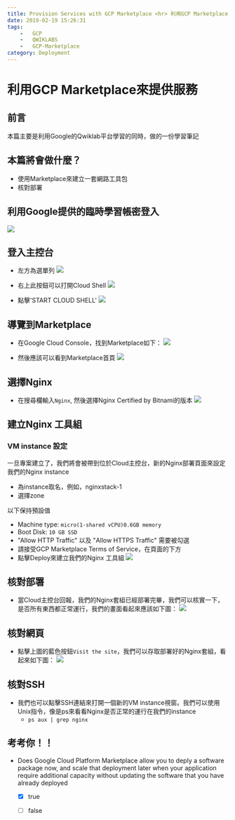 ```yaml
---
title: Provision Services with GCP Marketplace <hr> 利用GCP Marketplace來提供服務
date: 2019-02-19 15:26:31
tags: 
    -   GCP 
    -   QWIKLABS
    -   GCP-Marketplace
category: Deployment
---
```


利用GCP Marketplace來提供服務
==

## 前言
<p>
本篇主要是利用Google的Qwiklab平台學習的同時，做的一份學習筆記
</p>
 
## 本篇將會做什麼？

- 使用Marketplace來建立一套網路工具包
- 核對部署
 
## 利用Google提供的臨時學習帳密登入

![](https://i.imgur.com/xjtczqE.png)

## 登入主控台
 - 左方為選單列
![](https://i.imgur.com/pJNHqjV.png)

 - 右上此按鈕可以打開Cloud Shell
![](https://i.imgur.com/aYuYmfB.png)
 
 - 點擊'START CLOUD SHELL'
![](https://i.imgur.com/5ZHGNvN.png)


## 導覽到Marketplace

 - 在Google Cloud Console，找到Marketplace如下：
 ![](https://i.imgur.com/an3nvtI.png)

 - 然後應該可以看到Marketplace首頁
 ![](https://i.imgur.com/sSx7xLh.png)

## 選擇Nginx


 - 在搜尋欄輸入`Nginx`, 然後選擇Nginx Certified by Bitnami的版本
 ![](https://i.imgur.com/NuPyFBS.png)
 
## 建立Nginx 工具組

### VM instance 設定

<p>
一旦專案建立了，我們將會被帶到位於Cloud主控台，新的Nginx部署頁面來設定我們的Nginx instance
</p>
 
 - 為instance取名，例如，nginxstack-1
 - 選擇zone
 
 以下保持預設值
 
 - Machine type: `micro(1-shared vCPU)0.6GB memory`
 - Boot Disk: `10 GB SSD`
 - "Allow HTTP Traffic" 以及 "Allow HTTPS Traffic" 需要被勾選
 - 請接受GCP Marketplace Terms of Service，在頁面的下方
 - 點擊Deploy來建立我們的Nginx 工具組
 ![](https://i.imgur.com/unOmnHm.png)

## 核對部署

- 當Cloud主控台回報，我們的Nginx套組已經部署完畢，我們可以核實一下，是否所有東西都正常運行，我們的畫面看起來應該如下圖：
![](https://i.imgur.com/IfJRwW7.png)

## 核對網頁

- 點擊上圖的藍色按鈕`Visit the site`，我們可以存取部署好的Nginx套組，看起來如下圖：
![](https://i.imgur.com/KeGcBUf.png)

## 核對SSH

- 我們也可以點擊SSH連結來打開一個新的VM instance視窗。我們可以使用Unix指令，像是ps來看看Nginx是否正常的運行在我們的instance
    - `ps aux | grep nginx`

## 考考你！！

- Does Google Cloud Platform Marketplace allow you to deply a software package now, and scale that deployment later when your application require additional capacity without updating the software that you have already deployed
    - [x] true
    - [ ] false
 
